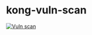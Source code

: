 # kong-vuln-scan
[![Vuln scan](https://github.com/laughingbiscuit/kong-vuln-scan/actions/workflows/check.yaml/badge.svg)](https://github.com/laughingbiscuit/kong-vuln-scan/actions/workflows/check.yaml)